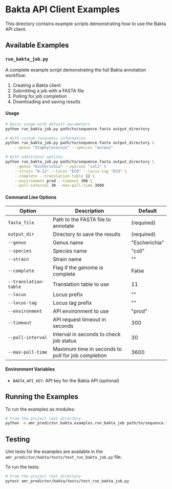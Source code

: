 # Bakta API Client Examples

This directory contains example scripts demonstrating how to use the Bakta API client.

## Available Examples

### `run_bakta_job.py`

A complete example script demonstrating the full Bakta annotation workflow:

1. Creating a Bakta client
2. Submitting a job with a FASTA file
3. Polling for job completion
4. Downloading and saving results

#### Usage

```bash
# Basic usage with default parameters
python run_bakta_job.py path/to/sequence.fasta output_directory

# With custom taxonomic information
python run_bakta_job.py path/to/sequence.fasta output_directory \
    --genus "Staphylococcus" --species "aureus"

# With additional options
python run_bakta_job.py path/to/sequence.fasta output_directory \
    --genus "Escherichia" --species "coli" \
    --strain "K-12" --locus "ECO" --locus-tag "ECO" \
    --complete --translation-table 11 \
    --environment prod --timeout 300 \
    --poll-interval 30 --max-poll-time 3600
```

#### Command Line Options

| Option | Description | Default |
|--------|-------------|---------|
| `fasta_file` | Path to the FASTA file to annotate | (required) |
| `output_dir` | Directory to save the results | (required) |
| `--genus` | Genus name | "Escherichia" |
| `--species` | Species name | "coli" |
| `--strain` | Strain name | "" |
| `--complete` | Flag if the genome is complete | False |
| `--translation-table` | Translation table to use | 11 |
| `--locus` | Locus prefix | "" |
| `--locus-tag` | Locus tag prefix | "" |
| `--environment` | API environment to use | "prod" |
| `--timeout` | API request timeout in seconds | 300 |
| `--poll-interval` | Interval in seconds to check job status | 30 |
| `--max-poll-time` | Maximum time in seconds to poll for job completion | 3600 |

#### Environment Variables

- `BAKTA_API_KEY`: API key for the Bakta API (optional)

## Running the Examples

To run the examples as modules:

```bash
# From the project root directory
python -m amr_predictor.bakta.examples.run_bakta_job path/to/sequence.fasta output_directory
```

## Testing

Unit tests for the examples are available in the `amr_predictor/bakta/tests/test_run_bakta_job.py` file.

To run the tests:

```bash
# From the project root directory
pytest amr_predictor/bakta/tests/test_run_bakta_job.py
``` 